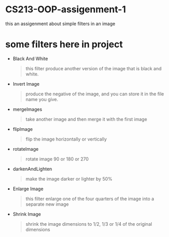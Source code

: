 # CS213-OOP-assigenment-1
this an assigenment  about simple filters in an image


# some filters here in project 
 - Black And White 
   > this filter produce another version of the image that is black and white.
 + Invert Image
   >produce the negative of the image, and you can store it in the file name you give.
 * mergeImages
   >take another image and then merge it with the first image 
 - flipImage
   >flip the image horizontally or vertically  
 + rotateImage
   >rotate image 90 or 180 or 270      
 * darkenAndLighten
   >make the image darker or lighter by 50%
 - Enlarge Image
   > this filter enlarge one of the four quarters of the image into a separate new image
 + Shrink Image
   >shrink the image dimensions to 1/2, 1/3 or 1/4 of the original dimensions

